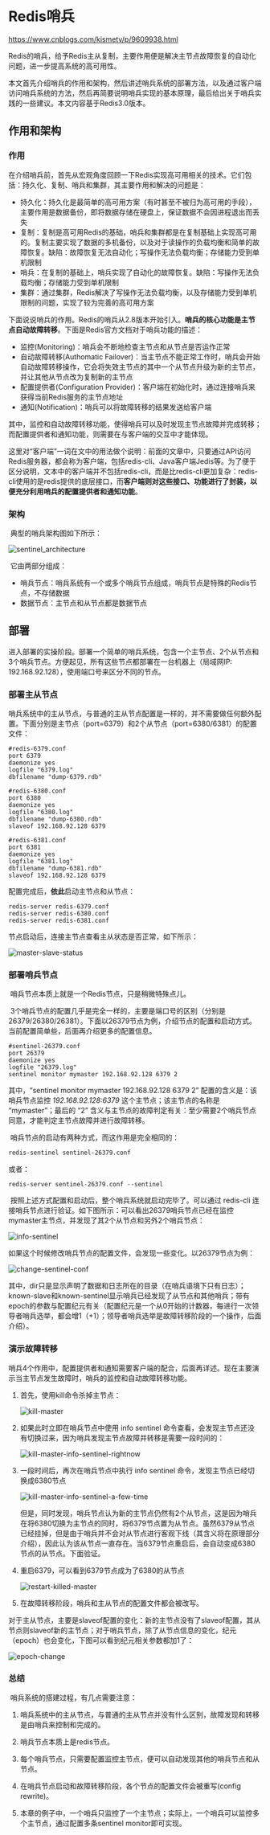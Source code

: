 # Redis哨兵

https://www.cnblogs.com/kismetv/p/9609938.html

​        Redis的哨兵，给予Redis主从复制，主要作用便是解决主节点故障恢复的自动化问题，进一步提高系统的高可用性。

​        本文首先介绍哨兵的作用和架构，然后讲述哨兵系统的部署方法，以及通过客户端访问哨兵系统的方法，然后再简要说明哨兵实现的基本原理，最后给出关于哨兵实践的一些建议。本文内容基于Redis3.0版本。



## 作用和架构

### 作用

​        在介绍哨兵前，首先从宏观角度回顾一下Redis实现高可用相关的技术。它们包括：持久化、复制、哨兵和集群，其主要作用和解决的问题是：

* 持久化：持久化是最简单的高可用方案（有时甚至不被归为高可用的手段），主要作用是数据备份，即将数据存储在硬盘上，保证数据不会因进程退出而丢失
* 复制：复制是高可用Redis的基础，哨兵和集群都是在复制基础上实现高可用的。复制主要实现了数据的多机备份，以及对于读操作的负载均衡和简单的故障恢复。缺陷：故障恢复无法自动化；写操作无法负载均衡；存储能力受到单机限制
* 哨兵：在复制的基础上，哨兵实现了自动化的故障恢复。缺陷：写操作无法负载均衡；存储能力受到单机限制
* 集群：通过集群，Redis解决了写操作无法负载均衡，以及存储能力受到单机限制的问题，实现了较为完善的高可用方案



​        下面说说哨兵的作用。Redis的哨兵从2.8版本开始引入。**哨兵的核心功能是主节点自动故障转移**。下面是Redis官方文档对于哨兵功能的描述：

* 监控(Monitoring)：哨兵会不断地检查主节点和从节点是否运作正常
* 自动故障转移(Authomatic Failover)：当主节点不能正常工作时，哨兵会开始自动故障转移操作，它会将失效主节点的其中一个从节点升级为新的主节点，并让其他从节点改为复制新的主节点
* 配置提供者(Configuration Provider)：客户端在初始化时，通过连接哨兵来获得当前Redis服务的主节点地址
* 通知(Notification)：哨兵可以将故障转移的结果发送给客户端

其中，监控和自动故障转移功能，使得哨兵可以及时发现主节点故障并完成转移；而配置提供者和通知功能，则需要在与客户端的交互中才能体现。

​        这里对“客户端”一词在文中的用法做个说明：前面的文章中，只要通过API访问Redis服务器，都会称为客户端，包括redis-cli、Java客户端Jedis等。为了便于区分说明，文本中的客户端并不包括redis-cli，而是比redis-cli更加复杂：redis-cli使用的是redis提供的底层接口，而**客户端则对这些接口、功能进行了封装，以便充分利用哨兵的配置提供者和通知功能**。



### 架构

​        典型的哨兵架构图如下所示：

![sentinel_architecture](./images/sentinel/sentinel_architecture.png)

​        它由两部分组成：

* 哨兵节点：哨兵系统有一个或多个哨兵节点组成，哨兵节点是特殊的Redis节点，不存储数据
* 数据节点：主节点和从节点都是数据节点



## 部署

​        进入部署的实操阶段。部署一个简单的哨兵系统，包含一个主节点、2个从节点和3个哨兵节点。方便起见，所有这些节点都部署在一台机器上（局域网IP: 192.168.92.128），使用端口号来区分不同的节点。



### 部署主从节点

​        哨兵系统中的主从节点，与普通的主从节点配置是一样的，并不需要做任何额外配置。下面分别是主节点（port=6379）和2个从节点（port=6380/6381）的配置文件：

```properties
#redis-6379.conf
port 6379
daemonize yes
logfile "6379.log"
dbfilename "dump-6379.rdb"
 
#redis-6380.conf
port 6380
daemonize yes
logfile "6380.log"
dbfilename "dump-6380.rdb"
slaveof 192.168.92.128 6379
 
#redis-6381.conf
port 6381
daemonize yes
logfile "6381.log"
dbfilename "dump-6381.rdb"
slaveof 192.168.92.128 6379
```

配置完成后，**依此**启动主节点和从节点：

```shell
redis-server redis-6379.conf
redis-server redis-6380.conf
redis-server redis-6381.conf
```

节点启动后，连接主节点查看主从状态是否正常，如下所示：

![master-slave-status](./images/sentinel/master-slave-status.png)



### 部署哨兵节点

​        哨兵节点本质上就是一个Redis节点，只是稍微特殊点儿。

​        3个哨兵节点的配置几乎是完全一样的，主要是端口号的区别（分别是 26379/26380/26381）。下面以26379节点为例，介绍节点的配置和启动方式。当前配置简单些，后面再介绍更多的配置信息。

```properties
#sentinel-26379.conf
port 26379
daemonize yes
logfile "26379.log"
sentinel monitor mymaster 192.168.92.128 6379 2
```

其中，“sentinel monitor mymaster 192.168.92.128 6379 2” 配置的含义是：该哨兵节点监控 *192.168.92.128:6379* 这个主节点；该主节点的名称是 “mymaster”；最后的 “2” 含义与主节点的故障判定有关：至少需要2个哨兵节点同意，才能判定主节点故障并进行故障转移。

​        哨兵节点的启动有两种方式，而这作用是完全相同的：

```sh
redis-sentinel sentinel-26379.conf
```

或者：

```shell
redis-server sentinel-26379.conf --sentinel
```

​        按照上述方式配置和启动后，整个哨兵系统就启动完毕了。可以通过 redis-cli 连接哨兵节点进行验证。如下图所示：可以看出26379哨兵节点已经在监控mymaster主节点，并发现了其2个从节点和另外2个哨兵节点：

![info-sentinel](./images/sentinel/info-sentinel.png)

​        如果这个时候修改哨兵节点的配置文件，会发现一些变化。以26379节点为例：

![change-sentinel-conf](./images/sentinel/change-sentinel-conf.png)

其中，dir只是显示声明了数据和日志所在的目录（在哨兵语境下只有日志）；known-slave和known-sentinel显示哨兵已经发现了从节点和其他哨兵；带有epoch的参数与配置纪元有关（配置纪元是一个从0开始的计数器，每进行一次领导者哨兵选举，都会增1（+1）；领导者哨兵选举是故障转移阶段的一个操作，后面介绍）。



### 演示故障转移

​        哨兵4个作用中，配置提供者和通知需要客户端的配合，后面再详述。现在主要演示当主节点发生故障时，哨兵的监控和自动故障转移功能。

1. 首先，使用kill命令杀掉主节点：

   ![kill-master](./images/sentinel/kill-master.png)

2. 如果此时立即在哨兵节点中使用 info sentinel 命令查看，会发现主节点还没有切换过来，因为哨兵发现主节点故障并转移是需要一段时间的：

   ![kill-master-info-sentinel-rightnow](./images/sentinel/kill-master-info-entinel-rightnow.png)

3. 一段时间后，再次在哨兵节点中执行 info sentinel 命令，发现主节点已经切换成6380节点

   ![kill-master-info-sentinel-a-few-time](./images/sentinel/kill-master-info-entinel-a-few-tiime.png)

   但是，同时发现，哨兵节点认为新的主节点仍然有2个从节点，这是因为哨兵在将6380切换为主节点的同时，将6379节点置为从节点。虽然6379从节点已经挂掉，但是由于哨兵并不会对从节点进行客观下线（其含义将在原理部分介绍），因此认为该从节点一直存在。当6379节点重启后，会自动变成6380节点的从节点。下面验证。

4. 重启6379，可以看到6379节点成为了6380的从节点

   ![restart-killed-master](./images/sentinel/restart-killed-master.png)

5. 在故障转移阶段，哨兵和主从节点的配置文件都会被改写。        

​        对于主从节点，主要是slaveof配置的变化：新的主节点没有了slaveof配置，其从节点则slaveof新的主节点；对于哨兵节点，除了从节点信息的变化，纪元（epoch）也会变化，下图可以看到纪元相关参数都加1了：

![epoch-change](./images/sentinel/epoch-change.png)



### 总结

​        哨兵系统的搭建过程，有几点需要注意：

1. 哨兵系统中的主从节点，与普通的主从节点并没有什么区别，故障发现和转移是由哨兵来控制和完成的。

2. 哨兵节点本质上是redis节点。

3. 每个哨兵节点，只需要配置监控主节点，便可以自动发现其他的哨兵节点和从节点。

4. 在哨兵节点启动和故障转移阶段，各个节点的配置文件会被重写(config rewrite)。

5. 本章的例子中，一个哨兵只监控了一个主节点；实际上，一个哨兵可以监控多个主节点，通过配置多条sentinel monitor即可实现。